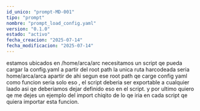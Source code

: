 ```yaml
---
id_unico: "prompt-MD-001"
tipo: "prompt"
nombre: "prompt_load_config.yaml"
version: "0.1.0"
estado: "activo"
fecha_creacion: "2025-07-14"
fecha_modificacion: "2025-07-14"
---
```


estamos ubicados en /home/arca/arc
necesitamos un script qe pueda cargar la config.yaml a partir del root path 
la unica ruta harcodeada seria home/arca/arca apartir de ahi segun ese root path qe carge config yaml como funcion seria solo eso , el script deberia ser exportable a cualquier laado asi qe deberiamos dejar definido eso en el script.
y por ultimo quiero qe me dejes un ejemplo del import chiqito de lo qe iria en cada script qe quiera importar esta funcion.